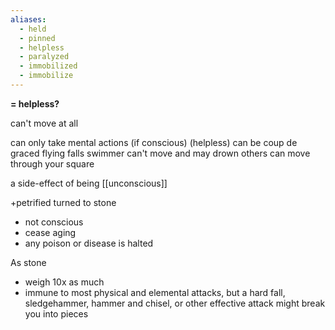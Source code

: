 ```yaml
---
aliases:
  - held
  - pinned
  - helpless
  - paralyzed
  - immobilized
  - immobilize
---
```

**= helpless?**

can't move at all

can only take mental actions (if conscious)
(helpless) can be coup de graced
flying falls
swimmer can't move and may drown
others can move through your square

a side-effect of being [[unconscious]]

+petrified
turned to stone
* not conscious
* cease aging
* any poison or disease is halted

As stone
* weigh 10x as much
* immune to most physical and elemental attacks, but a hard fall, sledgehammer, hammer and chisel, or other effective attack might break you into pieces

